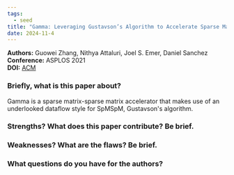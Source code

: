 ```yaml
---
tags:
  - seed
title: "Gamma: Leveraging Gustavson’s Algorithm to Accelerate Sparse Matrix Multiplication"
date: 2024-11-4
---
```

**Authors:** Guowei Zhang, Nithya Attaluri, Joel S. Emer, Daniel Sanchez<br>
**Conference:** ASPLOS 2021<br>
**DOI:** [ACM](https://dl.acm.org/doi/10.1145/3445814.3446702)

### Briefly, what is this paper about?

Gamma is a sparse matrix-sparse matrix accelerator that makes use of an underlooked dataflow style for SpMSpM, Gustavson's algorithm.

### Strengths? What does this paper contribute? Be brief.



### Weaknesses? What are the flaws? Be brief.



### What questions do you have for the authors?

